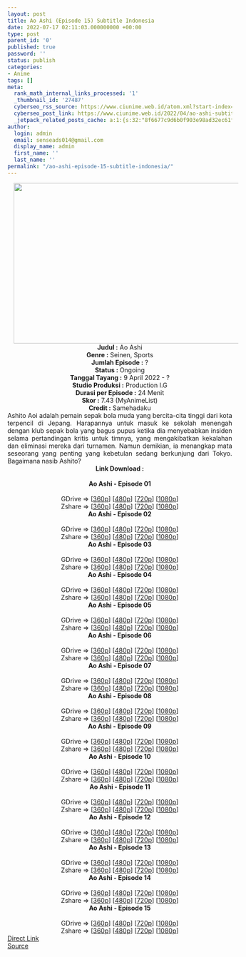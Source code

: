 ```yaml
---
layout: post
title: Ao Ashi (Episode 15) Subtitle Indonesia
date: 2022-07-17 02:11:03.000000000 +00:00
type: post
parent_id: '0'
published: true
password: ''
status: publish
categories:
- Anime
tags: []
meta:
  rank_math_internal_links_processed: '1'
  _thumbnail_id: '27487'
  cyberseo_rss_source: https://www.ciunime.web.id/atom.xml?start-index=1
  cyberseo_post_link: https://www.ciunime.web.id/2022/04/ao-ashi-subtitle-indonesia.html
  _jetpack_related_posts_cache: a:1:{s:32:"8f6677c9d6b0f903e98ad32ec61f8deb";a:2:{s:7:"expires";i:1658305828;s:7:"payload";a:3:{i:0;a:1:{s:2:"id";i:27326;}i:1;a:1:{s:2:"id";i:27051;}i:2;a:1:{s:2:"id";i:26883;}}}}
author:
  login: admin
  email: senseads014@gmail.com
  display_name: admin
  first_name: ''
  last_name: ''
permalink: "/ao-ashi-episode-15-subtitle-indonesia/"
---
```

<div class="separator" style="clear: both; text-align: center;"><a href="https://blogger.googleusercontent.com/img/b/R29vZ2xl/AVvXsEjlIcLcOabQEwDvIGpqXnSnB9oM5fPK7ZC6SehPeC-KbHam5-78m-Lw6jGFGl4YgDz3jfeHJvlX4jUk_LNpl4T5iaXs8VS3KM2XQ56cV2Bn_gTL7wY3CsG80cZjvqS8JXVyLC_66JG8-ILFyZGVKlFLfVybN98oDoH8wnpyC4w8yFkZqQzymLtiXD0k/s1280/Ao%20Ashi.png" style="margin-left: 1em; margin-right: 1em;"><img border="0" data-original-height="720" data-original-width="1280" height="360" src="{{ site.baseurl }}/assets/2022/07/Ao%20Ashi.png" width="640" /></a></div>
<div class="separator" style="clear: both; text-align: center;"></div>
<div style="text-align: center;"><b>Judul</b><b><b> </b>:</b> Ao Ashi</div>
<div style="text-align: center;"><b><b>Genre :</b></b> Seinen, Sports</div>
<div style="text-align: center;"><b>Jumlah Episode :</b> ?<br /><b>Status :&nbsp;</b>Ongoing<br /><b>Tanggal Tayang :</b> 9 April&nbsp;2022 - ?<br /><b>Studio Produksi :</b>&nbsp;Production I.G<br /><b>Durasi per Episode :</b> 24 Menit</div>
<div style="text-align: center;"><b>Skor :</b>&nbsp;7.43&nbsp;(MyAnimeList)</div>
<div style="text-align: center;"><b>Credit :</b>&nbsp;Samehadaku</div>
<div style="text-align: center;"></div>
<div style="text-align: justify;">Ashito Aoi adalah pemain sepak bola muda yang bercita-cita tinggi dari kota terpencil di Jepang. Harapannya untuk masuk ke sekolah menengah dengan klub sepak bola yang bagus pupus ketika dia menyebabkan insiden selama pertandingan kritis untuk timnya, yang mengakibatkan kekalahan dan eliminasi mereka dari turnamen. Namun demikian, ia menangkap mata seseorang yang penting yang kebetulan sedang berkunjung dari Tokyo. Bagaimana nasib Ashito?</div>
<div style="text-align: justify;"></div>
<div style="text-align: justify;"></div>
<div style="text-align: center;">
<div style="text-align: center;">
<div style="text-align: left;">
<div style="text-align: center;"><b>Link Download :</b></div>
<div style="text-align: center;"><b><br /></b></div>
<div style="text-align: center;"><span style="text-align: left;"><b>Ao Ashi&nbsp;</b></span><b>- Episode 01</b></div>
<div style="text-align: center;"><b><br /></b></div>
<div style="text-align: center;">GDrive =&gt; [<a href="https://acefile.co/f/72231996/aao-1-360p-samehadaku-care-mp4" target="_blank" rel="noopener">360p</a>] [<a href="https://acefile.co/f/72232005/aao-1-480p-samehadaku-care-mp4" target="_blank" rel="noopener">480p</a>] [<a href="https://acefile.co/f/72232011/aao-1-mp4hd-samehadaku-care-mp4" target="_blank" rel="noopener">720p</a>] [<a href="https://acefile.co/f/72232156/aao-1-fullhd-samehadaku-care-mp4" target="_blank" rel="noopener">1080p</a>]</div>
<div style="text-align: center;">Zshare =&gt; [<a href="https://www69.zippyshare.com/v/ZZyrrw2W/file.html" target="_blank" rel="noopener">360p</a>] [<a href="https://www69.zippyshare.com/v/VDrSIOwy/file.html" target="_blank" rel="noopener">480p</a>] [<a href="https://www69.zippyshare.com/v/qGJKasqU/file.html" target="_blank" rel="noopener">720p</a>] [<a href="https://www20.zippyshare.com/v/qgRAFKEN/file.html" target="_blank" rel="noopener">1080p</a>]</div>
<div style="text-align: center;"></div>
<div style="text-align: center;">
<div><span style="text-align: left;"><b>Ao Ashi&nbsp;</b></span><b>- Episode 02</b></div>
<div><b><br /></b></div>
<div>GDrive =&gt; [<a href="https://acefile.co/f/72772808/aoa-2-360p-samehadaku-care-mp4" target="_blank" rel="noopener">360p</a>] [<a href="https://acefile.co/f/72772814/aoa-2-480p-samehadaku-care-mp4" target="_blank" rel="noopener">480p</a>] [<a href="https://acefile.co/f/72772819/aoa-2-mp4hd-samehadaku-care-mp4" target="_blank" rel="noopener">720p</a>] [<a href="https://acefile.co/f/72773585/aoa-2-fullhd-samehadaku-care-mp4" target="_blank" rel="noopener">1080p</a>]</div>
<div>Zshare =&gt; [<a href="https://www79.zippyshare.com/v/GkDlM56n/file.html" target="_blank" rel="noopener">360p</a>] [<a href="https://www79.zippyshare.com/v/wpzPUH9O/file.html" target="_blank" rel="noopener">480p</a>] [<a href="https://www79.zippyshare.com/v/03al3AXW/file.html" target="_blank" rel="noopener">720p</a>] [<a href="https://www52.zippyshare.com/v/r8hsO15L/file.html" target="_blank" rel="noopener">1080p</a>]</div>
<div></div>
<div>
<div><span style="text-align: left;"><b>Ao Ashi&nbsp;</b></span><b>- Episode 03</b></div>
<div><b><br /></b></div>
<div>GDrive =&gt; [<a href="https://acefile.co/f/73302315/aoa-3-360p-samehadaku-care-mp4" target="_blank" rel="noopener">360p</a>] [<a href="https://acefile.co/f/73302319/aoa-3-480p-samehadaku-care-mp4" target="_blank" rel="noopener">480p</a>] [<a href="https://acefile.co/f/73302328/aoa-3-mp4hd-samehadaku-care-mp4" target="_blank" rel="noopener">720p</a>] [<a href="https://acefile.co/f/73303051/aoa-3-fullhd-samehadaku-care-mp4" target="_blank" rel="noopener">1080p</a>]</div>
<div>Zshare =&gt; [<a href="https://www27.zippyshare.com/v/TwwwamtM/file.html" target="_blank" rel="noopener">360p</a>] [<a href="https://www27.zippyshare.com/v/0NmXZvl2/file.html" target="_blank" rel="noopener">480p</a>] [<a href="https://www27.zippyshare.com/v/aPy6LpGw/file.html" target="_blank" rel="noopener">720p</a>] [<a href="https://www2.zippyshare.com/v/jc8xiSTl/file.html" target="_blank" rel="noopener">1080p</a>]</div>
</div>
<div></div>
<div>
<div><span style="text-align: left;"><b>Ao Ashi&nbsp;</b></span><b>- Episode 04</b></div>
<div><b><br /></b></div>
<div>GDrive =&gt; [<a href="https://acefile.co/f/73854803/aoa-4-360p-samehadaku-care-mp4" target="_blank" rel="noopener">360p</a>] [<a href="https://acefile.co/f/73854810/aoa-4-480p-samehadaku-care-mp4" target="_blank" rel="noopener">480p</a>] [<a href="https://acefile.co/f/73854820/aoa-4-mp4hd-samehadaku-care-mp4" target="_blank" rel="noopener">720p</a>] [<a href="https://acefile.co/f/73855321/aoa-4-fullhd-samehadaku-care-mp4" target="_blank" rel="noopener">1080p</a>]</div>
<div>Zshare =&gt; [<a href="https://www7.zippyshare.com/v/HoDw3lRF/file.html" target="_blank" rel="noopener">360p</a>] [<a href="https://www7.zippyshare.com/v/0OgGpvhn/file.html" target="_blank" rel="noopener">480p</a>] [<a href="https://www7.zippyshare.com/v/D6fNtxr2/file.html" target="_blank" rel="noopener">720p</a>] [<a href="https://www57.zippyshare.com/v/c4mXOz7a/file.html" target="_blank" rel="noopener">1080p</a>]</div>
</div>
<div></div>
<div>
<div><span style="text-align: left;"><b>Ao Ashi&nbsp;</b></span><b>- Episode 05</b></div>
<div><b><br /></b></div>
<div>GDrive =&gt; [<a href="https://acefile.co/f/74286288/aoa-5-360p-samehadaku-care-mp4" target="_blank" rel="noopener">360p</a>] [<a href="https://acefile.co/f/74286294/aoa-5-480p-samehadaku-care-mp4" target="_blank" rel="noopener">480p</a>] [<a href="https://acefile.co/f/74286302/aoa-5-mp4hd-samehadaku-care-mp4" target="_blank" rel="noopener">720p</a>] [<a href="https://acefile.co/f/74286832/aoa-5-fullhd-samehadaku-care-mp4" target="_blank" rel="noopener">1080p</a>]</div>
<div>Zshare =&gt; [<a href="https://www50.zippyshare.com/v/TZAWfAx4/file.html" target="_blank" rel="noopener">360p</a>] [<a href="https://www50.zippyshare.com/v/6EBlPr5W/file.html" target="_blank" rel="noopener">480p</a>] [<a href="https://www50.zippyshare.com/v/clkXOmzy/file.html" target="_blank" rel="noopener">720p</a>] [<a href="https://www17.zippyshare.com/v/ICxG19oR/file.html" target="_blank" rel="noopener">1080p</a>]</div>
</div>
<div></div>
<div>
<div><span style="text-align: left;"><b>Ao Ashi&nbsp;</b></span><b>- Episode 06</b></div>
<div><b><br /></b></div>
<div>GDrive =&gt; [<a href="https://acefile.co/f/74801994/aoa-6-360p-samehadaku-care-mp4" target="_blank" rel="noopener">360p</a>] [<a href="https://acefile.co/f/74801999/aoa-6-480p-samehadaku-care-mp4" target="_blank" rel="noopener">480p</a>] [<a href="https://acefile.co/f/74802001/aoa-6-mp4hd-samehadaku-care-mp4" target="_blank" rel="noopener">720p</a>] [<a href="https://acefile.co/f/74805048/aoa-6-fullhd-samehadaku-care-mp4" target="_blank" rel="noopener">1080p</a>]</div>
<div>Zshare =&gt; [<a href="https://www7.zippyshare.com/v/NBXMB83s/file.html" target="_blank" rel="noopener">360p</a>] [<a href="https://www7.zippyshare.com/v/qNPch63G/file.html" target="_blank" rel="noopener">480p</a>] [<a href="https://www7.zippyshare.com/v/N38R6hjN/file.html" target="_blank" rel="noopener">720p</a>] [<a href="https://www25.zippyshare.com/v/iYylwBCK/file.html" target="_blank" rel="noopener">1080p</a>]</div>
</div>
<div></div>
<div>
<div><span style="text-align: left;"><b>Ao Ashi&nbsp;</b></span><b>- Episode 07</b></div>
<div><b><br /></b></div>
<div>GDrive =&gt; [<a href="https://acefile.co/f/75273852/aoa-7-360p-samehadaku-care-mp4" target="_blank" rel="noopener">360p</a>] [<a href="https://acefile.co/f/75273856/aoa-7-480p-samehadaku-care-mp4" target="_blank" rel="noopener">480p</a>] [<a href="https://acefile.co/f/75274126/aoa-7-mp4hd-samehadaku-care-mp4" target="_blank" rel="noopener">720p</a>] [<a href="https://acefile.co/f/75275022/aoa-7-fullhd-samehadaku-care-mp4" target="_blank" rel="noopener">1080p</a>]</div>
<div>Zshare =&gt; [<a href="https://www69.zippyshare.com/v/iADTttOS/file.html" target="_blank" rel="noopener">360p</a>] [<a href="https://www69.zippyshare.com/v/rUpGhyPQ/file.html" target="_blank" rel="noopener">480p</a>] [<a href="https://www50.zippyshare.com/v/4KWiCS49/file.html" target="_blank" rel="noopener">720p</a>] [<a href="https://www53.zippyshare.com/v/kbudhSJs/file.html" target="_blank" rel="noopener">1080p</a>]</div>
</div>
<div></div>
<div>
<div><span style="text-align: left;"><b>Ao Ashi&nbsp;</b></span><b>- Episode 08</b></div>
<div><b><br /></b></div>
<div>GDrive =&gt; [<a href="https://acefile.co/f/75787827/aoa-8-360p-samehadaku-care-mp4" target="_blank" rel="noopener">360p</a>] [<a href="https://acefile.co/f/75787834/aoa-8-480p-samehadaku-care-mp4" target="_blank" rel="noopener">480p</a>] [<a href="https://acefile.co/f/75788259/aoa-8-mp4hd-samehadaku-care-mp4" target="_blank" rel="noopener">720p</a>] [<a href="https://acefile.co/f/75789794/aoa-8-fullhd-samehadaku-care-mp4" target="_blank" rel="noopener">1080p</a>]</div>
<div>Zshare =&gt; [<a href="https://www114.zippyshare.com/v/4p5GEm7R/file.html" target="_blank" rel="noopener">360p</a>] [<a href="https://www40.zippyshare.com/v/tDSQ3uzF/file.html" target="_blank" rel="noopener">480p</a>] [<a href="https://www16.zippyshare.com/v/5dUpaB6l/file.html" target="_blank" rel="noopener">720p</a>] [<a href="https://www55.zippyshare.com/v/o3XWtB0U/file.html" target="_blank" rel="noopener">1080p</a>]</div>
</div>
<div></div>
<div>
<div><span style="text-align: left;"><b>Ao Ashi&nbsp;</b></span><b>- Episode 09</b></div>
<div><b><br /></b></div>
<div>GDrive =&gt; [<a href="https://acefile.co/f/76293705/aoa-9-360p-samehadaku-care-mp4" target="_blank" rel="noopener">360p</a>] [<a href="https://acefile.co/f/76293715/aoa-9-480p-samehadaku-care-mp4" target="_blank" rel="noopener">480p</a>] [<a href="https://acefile.co/f/76294110/aoa-9-mp4hd-samehadaku-care-mp4" target="_blank" rel="noopener">720p</a>] [<a href="https://acefile.co/f/76295590/aoa-9-fullhd-samehadaku-care-mp4" target="_blank" rel="noopener">1080p</a>]</div>
<div>Zshare =&gt; [<a href="https://www20.zippyshare.com/v/La51B9E7/file.html" target="_blank" rel="noopener">360p</a>] [<a href="https://www20.zippyshare.com/v/mKk5oVEv/file.html" target="_blank" rel="noopener">480p</a>] [<a href="https://www13.zippyshare.com/v/1Z9nTztM/file.html" target="_blank" rel="noopener">720p</a>] [<a href="https://www83.zippyshare.com/v/rS3vDY29/file.html" target="_blank" rel="noopener">1080p</a>]</div>
</div>
<div></div>
<div>
<div><span style="text-align: left;"><b>Ao Ashi&nbsp;</b></span><b>- Episode 10</b></div>
<div><b><br /></b></div>
<div>GDrive =&gt; [<a href="https://acefile.co/f/76806706/aoa-10-360p-samehadaku-care-mp4" target="_blank" rel="noopener">360p</a>] [<a href="https://acefile.co/f/76806714/aoa-10-480p-samehadaku-care-mp4" target="_blank" rel="noopener">480p</a>] [<a href="https://acefile.co/f/76807830/aoa-10-mp4hd-samehadaku-care-mp4" target="_blank" rel="noopener">720p</a>] [<a href="https://acefile.co/f/76808867/aoa-10-fullhd-samehadaku-care-mp4" target="_blank" rel="noopener">1080p</a>]</div>
<div>Zshare =&gt; [<a href="https://www62.zippyshare.com/v/O4o489Hm/file.html" target="_blank" rel="noopener">360p</a>] [<a href="https://www62.zippyshare.com/v/RjlWJMXA/file.html" target="_blank" rel="noopener">480p</a>] [<a href="https://www57.zippyshare.com/v/43dbkbdJ/file.html" target="_blank" rel="noopener">720p</a>] [<a href="https://www92.zippyshare.com/v/I4fTa85F/file.html" target="_blank" rel="noopener">1080p</a>]</div>
</div>
<div></div>
<div>
<div><span style="text-align: left;"><b>Ao Ashi&nbsp;</b></span><b>- Episode 11</b></div>
<div><b><br /></b></div>
<div>GDrive =&gt; [<a href="https://acefile.co/f/77313032/aoa-11-360p-samehadaku-care-mp4" target="_blank" rel="noopener">360p</a>] [<a href="https://acefile.co/f/77313043/aoa-11-480p-samehadaku-care-mp4" target="_blank" rel="noopener">480p</a>] [<a href="https://acefile.co/f/77314185/aoa-11-mp4hd-samehadaku-care-mp4" target="_blank" rel="noopener">720p</a>] [<a href="https://acefile.co/f/77315300/aoa-11-fullhd-samehadaku-care-mp4" target="_blank" rel="noopener">1080p</a>]</div>
<div>Zshare =&gt; [<a href="https://www111.zippyshare.com/v/aqaY2Jjw/file.html" target="_blank" rel="noopener">360p</a>] [<a href="https://www111.zippyshare.com/v/gxvfPYnh/file.html" target="_blank" rel="noopener">480p</a>] [<a href="https://www99.zippyshare.com/v/EAn3t8Ql/file.html" target="_blank" rel="noopener">720p</a>] [<a href="https://www52.zippyshare.com/v/EXf7n2N1/file.html" target="_blank" rel="noopener">1080p</a>]</div>
</div>
<div></div>
<div>
<div><span style="text-align: left;"><b>Ao Ashi&nbsp;</b></span><b>- Episode 12</b></div>
<div><b><br /></b></div>
<div>GDrive =&gt; [<a href="https://acefile.co/f/77874367/aoa-12-360p-samehadaku-care-mp4" target="_blank" rel="noopener">360p</a>] [<a href="https://acefile.co/f/77874382/aoa-12-480p-samehadaku-care-mp4" target="_blank" rel="noopener">480p</a>] [<a href="https://acefile.co/f/77875019/aoa-12-mp4hd-samehadaku-care-mp4" target="_blank" rel="noopener">720p</a>] [<a href="https://acefile.co/f/77877233/aoa-12-fullhd-samehadaku-care-mp4" target="_blank" rel="noopener">1080p</a>]</div>
<div>Zshare =&gt; [<a href="https://www105.zippyshare.com/v/csw9gxWJ/file.html" target="_blank" rel="noopener">360p</a>] [<a href="https://www105.zippyshare.com/v/Ei88iQ0u/file.html" target="_blank" rel="noopener">480p</a>] [<a href="https://www15.zippyshare.com/v/kp6mAr1H/file.html" target="_blank" rel="noopener">720p</a>] [<a href="https://www90.zippyshare.com/v/7qX98R34/file.html" target="_blank" rel="noopener">1080p</a>]</div>
</div>
<div></div>
<div>
<div><span style="text-align: left;"><b>Ao Ashi&nbsp;</b></span><b>- Episode 13</b></div>
<div><b><br /></b></div>
<div>GDrive =&gt; [<a href="https://acefile.co/f/78445135/aoa-13-360p-samehadaku-care-mp4" target="_blank" rel="noopener">360p</a>] [<a href="https://acefile.co/f/78445126/aoa-13-480p-samehadaku-care-mp4" target="_blank" rel="noopener">480p</a>] [<a href="https://acefile.co/f/78445977/aoa-13-mp4hd-samehadaku-care-mp4" target="_blank" rel="noopener">720p</a>] [<a href="https://acefile.co/f/78448035/aoa-13-fullhd-samehadaku-care-mp4" target="_blank" rel="noopener">1080p</a>]</div>
<div>Zshare =&gt; [<a href="https://www67.zippyshare.com/v/RPsJr8sf/file.html" target="_blank" rel="noopener">360p</a>] [<a href="https://www67.zippyshare.com/v/gF1246ag/file.html" target="_blank" rel="noopener">480p</a>] [<a href="https://www47.zippyshare.com/v/9to6acpG/file.html" target="_blank" rel="noopener">720p</a>] [<a href="https://www82.zippyshare.com/v/Fg57gPm2/file.html" target="_blank" rel="noopener">1080p</a>]</div>
</div>
<div></div>
<div>
<div><span style="text-align: left;"><b>Ao Ashi&nbsp;</b></span><b>- Episode 14</b></div>
<div><b><br /></b></div>
<div>GDrive =&gt; [<a href="https://acefile.co/f/78995353/aoa-14-360p-samehadaku-care-mp4" target="_blank" rel="noopener">360p</a>] [<a href="https://acefile.co/f/78995361/aoa-14-480p-samehadaku-care-mp4" target="_blank" rel="noopener">480p</a>] [<a href="https://acefile.co/f/78995903/aoa-14-mp4hd-samehadaku-care-mp4" target="_blank" rel="noopener">720p</a>] [<a href="https://acefile.co/f/78996949/aoa-14-fullhd-samehadaku-care-mp4" target="_blank" rel="noopener">1080p</a>]</div>
<div>Zshare =&gt; [<a href="https://www84.zippyshare.com/v/R5Qg3rvu/file.html" target="_blank" rel="noopener">360p</a>] [<a href="https://www84.zippyshare.com/v/DlGZuulu/file.html" target="_blank" rel="noopener">480p</a>] [<a href="https://www112.zippyshare.com/v/g6gzJJ41/file.html" target="_blank" rel="noopener">720p</a>] [<a href="https://www119.zippyshare.com/v/ol0DD7w3/file.html" target="_blank" rel="noopener">1080p</a>]</div>
</div>
<div></div>
<div>
<div><span style="text-align: left;"><b>Ao Ashi&nbsp;</b></span><b>- Episode 15</b></div>
<div><b><br /></b></div>
<div>GDrive =&gt; [<a href="https://acefile.co/f/79519141/aoa-15-360p-samehadaku-care-mp4" target="_blank" rel="noopener">360p</a>] [<a href="https://acefile.co/f/79519134/aoa-15-480p-samehadaku-care-mp4" target="_blank" rel="noopener">480p</a>] [<a href="https://acefile.co/f/79519710/aoa-15-mp4hd-samehadaku-care-mp4" target="_blank" rel="noopener">720p</a>] [<a href="https://acefile.co/f/79522379/aoa-15-fullhd-samehadaku-care-mp4" target="_blank" rel="noopener">1080p</a>]</div>
<div>Zshare =&gt; [<a href="https://www16.zippyshare.com/v/86GPtlvo/file.html" target="_blank" rel="noopener">360p</a>] [<a href="https://www16.zippyshare.com/v/ONPUMZLw/file.html" target="_blank" rel="noopener">480p</a>] [<a href="https://www54.zippyshare.com/v/Ab0fq2de/file.html" target="_blank" rel="noopener">720p</a>] [<a href="https://www30.zippyshare.com/v/YxlJUOuF/file.html" target="_blank" rel="noopener">1080p</a>]</div>
</div>
</div>
</div>
</div>
</div>
<link rel="stylesheet" href="https://cdnjs.cloudflare.com/ajax/libs/font-awesome/4.7.0/css/font-awesome.min.css" />
<div class="divbtn"> <a href="https://handymansurrender.com/fihup8buzv?key=94550f7ce39444073321dde3b8782f97" class="btn"><i class="fa fa-download"></i> Direct Link</a> <br /><a href="https://www.ciunime.web.id/2022/04/ao-ashi-subtitle-indonesia.html">Source</a> </div>
